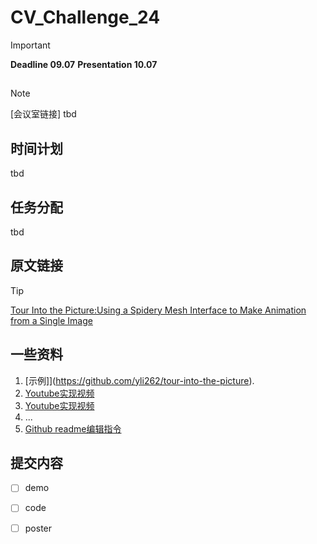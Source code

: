 # CV_Challenge_24


> [!IMPORTANT]
> **Deadline 09.07**
> **Presentation 10.07**

## 
> [!NOTE]
> [会议室链接] tbd
>
## 时间计划
tbd

## 任务分配
tbd

## 原文链接
> [!TIP]
[Tour Into the Picture:Using a Spidery Mesh Interface to Make Animation from a Single Image](http://graphics.cs.cmu.edu/courses/15-463/2011_fall/Papers/TIP.pdf)

## 一些资料
1. [示例]](https://github.com/yli262/tour-into-the-picture).
2. [Youtube实现视频](https://www.youtube.com/watch?v=44V9I7Nrjw4)
3. [Youtube实现视频](https://www.youtube.com/watch?v=0lyFixtyvbs&t=8s])
4. ...
5. [Github readme编辑指令](https://docs.github.com/zh/get-started/writing-on-github/getting-started-with-writing-and-formatting-on-github/basic-writing-and-formatting-syntax)

## 提交内容
- [ ] demo
- [ ] code
- [ ] poster


